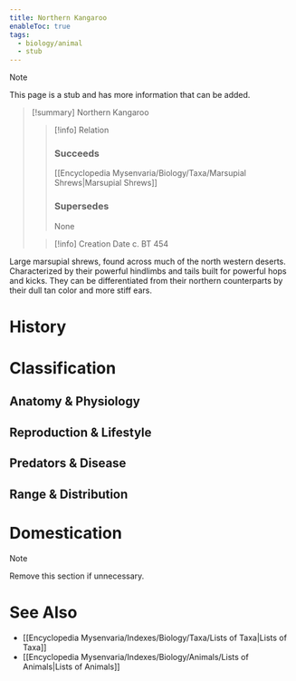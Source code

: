 ```yaml
---
title: Northern Kangaroo
enableToc: true
tags:
  - biology/animal
  - stub
---
```


> [!note]
> This page is a stub and has more information that can be added.

> [!summary] Northern Kangaroo
> > [!info] Relation
> > ### Succeeds
> > [[Encyclopedia Mysenvaria/Biology/Taxa/Marsupial Shrews|Marsupial Shrews]]
> > ### Supersedes
> > None
>
> > [!info] Creation Date
> > c. BT 454

Large marsupial shrews, found across much of the north western deserts. Characterized by their powerful hindlimbs and tails built for powerful hops and kicks. They can be differentiated from their northern counterparts by their dull tan color and more stiff ears.
# History

# Classification
## Anatomy & Physiology

## Reproduction & Lifestyle

## Predators & Disease

## Range & Distribution

# Domestication

> [!note]
> Remove this section if unnecessary.
# See Also
- [[Encyclopedia Mysenvaria/Indexes/Biology/Taxa/Lists of Taxa|Lists of Taxa]]
- [[Encyclopedia Mysenvaria/Indexes/Biology/Animals/Lists of Animals|Lists of Animals]]
